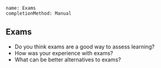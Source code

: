 ```ngMeta
name: Exams
completionMethod: Manual
```

## Exams

* Do you think exams are a good way to assess learning?
* How was your experience with exams?
* What can be better alternatives to exams?
